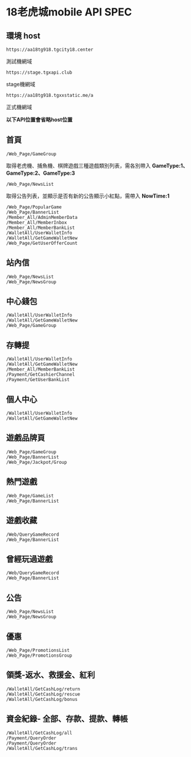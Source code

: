 # 18老虎城mobile API SPEC

## 環境 host

```
https://aa18tg918.tgcity18.center
```

測試機網域

```
https://stage.tgxapi.club
```

stage機網域

```
https://aa18tg918.tgxxstatic.me/a
```

正式機網域

**以下API位置會省略host位置**


## 首頁

```
/Web_Page/GameGroup

```
取得老虎機、捕魚機、棋牌遊戲三種遊戲類別列表，需各別帶入 **GameType:1、GameType:2、GameType:3**

```
/Web_Page/NewsList
```
取得公告列表，並顯示是否有新的公告顯示小紅點，需帶入 **NowTime:1**</font>

```
/Web_Page/PopularGame
/Web_Page/BannerList
/Member_All/AdminMemberData
/Member_All/MemberInbox
/Member_All/MemberBankList
/WalletAll/UserWalletInfo
/WalletAll/GetGameWalletNew
/Web_Page/GetUserOfferCount
```


## 站內信

```
/Web_Page/NewsList
/Web_Page/NewsGroup
```

## 中心錢包

```
/WalletAll/UserWalletInfo
/WalletAll/GetGameWalletNew
/Web_Page/GameGroup
```

## 存轉提

```
/WalletAll/UserWalletInfo
/WalletAll/GetGameWalletNew
/Member_All/MemberBankList
/Payment/GetCashierChannel
/Payment/GetUserBankList
```

## 個人中心

```
/WalletAll/UserWalletInfo
/WalletAll/GetGameWalletNew
```


## 遊戲品牌頁

```
/Web_Page/GameGroup
/Web_Page/BannerList
/Web_Page/Jackpot/Group
```


## 熱門遊戲

```
/Web_Page/GameList
/Web_Page/BannerList
```


## 遊戲收藏

```
/Web/QueryGameRecord
/Web_Page/BannerList
```


## 曾經玩過遊戲

```
/Web/QueryGameRecord
/Web_Page/BannerList
```

## 公告

```
/Web_Page/NewsList
/Web_Page/NewsGroup
```

## 優惠

```
/Web_Page/PromotionsList
/Web_Page/PromotionsGroup
```


## 領獎-返水、救援金、紅利

```
/WalletAll/GetCashLog/return
/WalletAll/GetCashLog/rescue
/WalletAll/GetCashLog/bonus
```

## 資金紀錄- 全部、存款、提款、轉帳

```
/WalletAll/GetCashLog/all
/Payment/QueryOrder
/Payment/QueryOrder
/WalletAll/GetCashLog/trans
```
